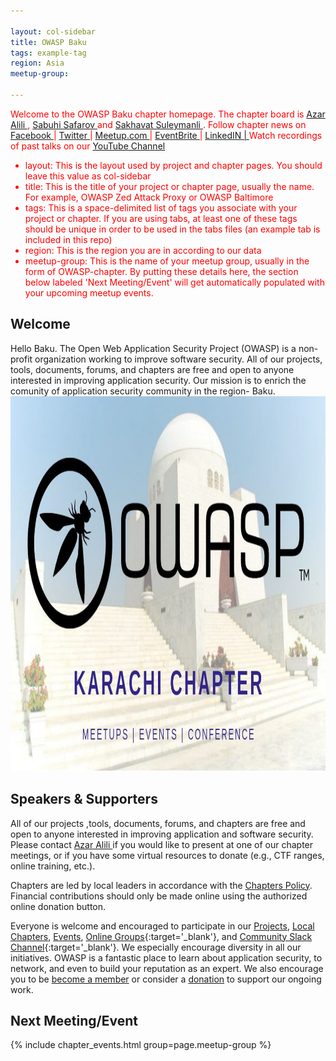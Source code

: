 ```yaml
---

layout: col-sidebar
title: OWASP Baku
tags: example-tag
region: Asia
meetup-group:

---
```


<div style='color:red;'>

Welcome to the OWASP Baku chapter homepage. The chapter board is <a href="azar.alili@owasp.org"> Azar Alili </a> , <a href="https://www.linkedin.com/in/sabuhi-safarov-5958a5a2/)"> Sabuhi Safarov </a> and <a href="https://www.linkedin.com/in/sakhavat-suleymanli-cybersecurity-itaudit-information-security-s%C9%99xav%C9%99t-s%C3%BCleymanl%C4%B1/)"> Sakhavat Suleymanli </a>. Follow chapter news on <a href="youtu.be"> Facebook </a> | <a href="youtu.be"> Twitter </a> | <a href="youtu.be"> Meetup.com  </a>| <a href="youtu.be"> EventBrite </a> | <a href="youtu.be"> LinkedIN | </a> Watch recordings of past talks on our <a href="youtu.be"> YouTube Channel </a>

<ul>
<li>layout: This is the layout used by project and chapter pages.  You should leave this value as col-sidebar</li>

<li>title: This is the title of your project or chapter page, usually the name.  For example, OWASP Zed Attack Proxy or OWASP Baltimore</li>

<li>tags: This is a space-delimited list of tags you associate with your project or chapter.  If you are using tabs, at least one of these tags should be unique in order to be used in the tabs files (an example tab is included in this repo) </li>

<li>region: This is the region you are in according to our data</li>

<li>meetup-group: This is the name of your meetup group, usually in the form of OWASP-chapter.  By putting these details here, the section below labeled 'Next Meeting/Event' will get automatically populated with your upcoming meetup events.</li>
</ul>

</div>

## Welcome
Hello Baku. The Open Web Application Security Project (OWASP) is a non-profit organization working to improve software security. All of our projects, tools, documents, forums, and chapters are free and open to anyone interested in improving application security. Our mission is to enrich the comunity of application security community in the region- Baku.
<img src="testBaku.jpg" alt="Girl in a jacket" width="auto" height="600">
## Speakers & Supporters
All of our projects ,tools, documents, forums, and chapters are free and open to anyone interested in improving application and software security.
Please contact <a href="azar.alili@owasp.org"> Azar Alili </a> if you would like to present at one of our chapter meetings, or if you have some virtual resources to donate (e.g., CTF ranges, online training, etc.).

Chapters are led by local leaders in accordance with the [Chapters Policy](/www-policy/operational/chapters). Financial contributions should only be made online using the authorized online donation button. 

Everyone is welcome and encouraged to participate in our [Projects](/projects/), [Local Chapters](/chapters/), [Events](/events/), [Online Groups](https://groups.google.com/a/owasp.com/){:target='_blank'}, and [Community Slack Channel](https://owasp.slack.com/){:target='_blank'}. We especially encourage diversity in all our initiatives. OWASP is a fantastic place to learn about application security, to network, and even to build your reputation as an expert. We also encourage you to be [become a member](/membership/) or consider a [donation](/donate/) to support our ongoing work.

Next Meeting/Event <!-- You should keep this section as it will populate your meetup events -->
---------------------
{% include chapter_events.html group=page.meetup-group %}

<!-- You should delete this comment

Standard Chapter Page Template
This is an example of a Project or Chapter page.
Please change these items to indicate the actual information you wish to present. In addition to this information, the 'front-matter' above the text should be modified to reflect your actual information.  An explanation of each of the front-matter items is below:

{front matter for this file}

```
- layout: This is the layout used by project and chapter pages.  You should leave this value as col-sidebar
- title: This is the title of your project or chapter page, usually the name.  For example, OWASP Zed Attack Proxy or OWASP Baltimore
- tags: This is a space-delimited list of tags you associate with your project or chapter.  If you are using tabs, at least one of these tags should be unique in order to be used in the tabs files (an example tab is included in this repo) 
- region: This is the region you are in according to our data
```

{copy for this file (index.md)}
Replace the text above the commented area with your information in the format below:
```
## Welcome
Include some information here about your chapter

## Participation
The Open Web Application Security Project (OWASP) is a nonprofit foundation that works to improve the security of software. All of our projects ,tools, documents, forums, and chapters are free and open to anyone interested in improving application security. 

Chapters are led by local leaders in accordance with the [Chapter Leader Handbook](/www-policy/rules-of-procedure/chapter-handbook). Financial contributions should only be made online using the authorized online donation button. To be a SPEAKER at ANY OWASP Chapter in the world simply review the [speaker agreement](/www-policy/speaker-agreement) and then contact the local chapter leader with details of what OWASP Project, independent research, or related software security topic you would like to present.

Everyone is welcome and encouraged to participate in our [Projects](/projects), [Local Chapters](/chapters), [Events](/events), [Online Groups](https://groups.google.com/a/owasp.com/){:target='_blank'}, and [Community Slack Channel](https://owasp.slack.com/){:target='_blank'}. We especially encourage diversity in all our initiatives. OWASP is a fantastic place to learn about application security, to network, and even to build your reputation as an expert. We also encourage you to be [become a member](/membership) or consider a [donation](/donate) to support our ongoing work.

## Next Meeting/Event
---------------------
{% comment %}
{% include chapter_events.html group=page.meetup-group %}
{% endcomment %}

```
{info.md}

This separate file is where you should place links to your Google Group and Meetup page. It will be automatically rendered in the column sidebar.

{leaders.md}

Another separate file that should simply include each leaders name with mailto link as a list. It will also be automatically rendered in the column sidebar.

-->
